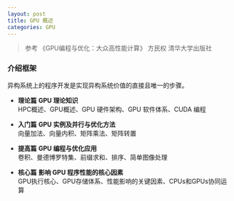 ```yaml
---
layout: post
title: GPU 概述
categories: GPU
---
```


> 参考 《GPU编程与优化：大众高性能计算》 方民权 清华大学出版社

### 介绍框架

异构系统上的程序开发是实现异构系统价值的直接且唯一的步骤。

- **理论篇** **GPU 理论知识**  
HPC概述、GPU概述、GPU 硬件架构、GPU 软件体系、CUDA 编程  

- **入门篇** **GPU 实例及并行与优化方法**  
向量加法、向量内积、矩阵乘法、矩阵转置  

- **提高篇** **GPU 编程与优化应用**  
卷积、曼德博罗特集、前缀求和、排序、简单图像处理  

- **核心篇** **影响 GPU 程序性能的核心因素**  
GPU执行核心、GPU存储体系、性能影响的关键因素、CPUs和GPUs协同运算  